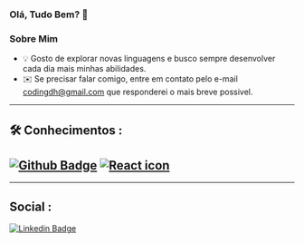 ### Olá, Tudo Bem? 👋

### Sobre Mim
  - 💡 Gosto de explorar novas linguagens e busco sempre desenvolver cada dia mais minhas abilidades.
  - ✉️ Se precisar falar comigo, entre em contato pelo e-mail codingdh@gmail.com que responderei o mais breve possivel.
__________________________________________________________________________________________________________________________________
🛠  **Conhecimentos :**
--
[![Github Badge](https://img.shields.io/badge/-Github-000?style=flat-square&logo=Github&logoColor=white&link=https://github.com/Danrlei-Hornke)](https://github.com/Danrlei-Hornke)
[![React icon](https://img.shields.io/badge/gadget.svg?logo=https://img.shields.io/badge/gadget-React-blue.svg?data%3Aimage%2Fpng%3Bbase64%2CiVBORw0KGgoAAAANSUhEUgAAAGQAAABkCAYAAABw4pVUAAAS10lEQVR42u1dBXzbyPK%2B92fGx6%2BNVjKJjDKkfFRmZmZmZmZmPGZmZmZmZr40sR07TRO9%2FeSum7ppGttJL0%2Bn%2Bf22YEs7qx3vwLezo%2FNMQxZZZJFFFllkkUUWWWSRRRZZZJFFFllkkUUWWWSRoij%2FVMCrg3lPkyeJK1DC8YpO7J5jRI28TaTQHp5XwvXFG32DB1EL3wZPg7cYKObVJk%2FSMQ3C2H5VwhAE0Ukk7VPHxd1LfBsP6aFrH9Qjd7%2BoR%2B56Xg8euV13z1tfIYQvihE1%2FCVv88602%2B3%2FnC9P9ME7PLOIEvrKHrkoBh7gVXj%2Fa3qTx97Rw7c%2Bqfu3XKY72vYqpmP7pJEgOX4Vwmhsk1QiaiXeNfuOYyJqasHL7tJdPYdG6fXfcILSM0eWvyng5d50kr919RoeRZ9n4%2BtdubuC8iwuKFBkUwvjD3%2Fw%2FDudmM98m45U4sEj97%2BiyxPmJwWtRTGd8Eri8h%2BzX9T1qGfp1orIPS%2BlJ0jbf6NuC18YJVLoGY6T%2FlRr4Td2%2FZmXg8%2FaIhdGtf03pfvDanQv2VJhv7DLUfAEb4xBmbAgiTHhGt%2F6g5W8qH3y5z9r%2F2ZagRCnb77Ya2QcDwz1BNVBXNpVWDXQ240aKf9HiNSNyMHbidNfKg2cEIvc8awxQYWPvKWr01cco%2FbmKNXzrc%2FKiyhtiagdVWesKMe9Bs%2Fbn9GlAeNj6JvyuA28wNPgLbjd9PqrhcKLYxAYrhd7DIsTu3euKYWhado%2FEpf%2FJ6YypAHj4pwY2FmDzv8vzu5ZDdXhnrchySY1sO8GnfcUlhIptA7qqDoVRdyFW6izkEyvioffhF1Koi%2FO4V3pcrn%2B84yClPx7pSGT4obKvOR2nd7z%2FXnnn%2F8P5lsdRD3fVnhRCfulwo78TlH%2B42z3cZyHJ0r4YXurjtHILU8aE4xVQ1UbVNjNzCNKG241fIe9dfdStrLCNz%2Bh21t2jPJK6EFCRFIjM%2FZDcPljkTufM%2B63hS4oaczLLUwnEM7mXiSPnl2Gh%2FQs3lpJlNC12Rhm3uWbTe%2BJB3ZdnVJhD72uu7oNiRMp%2BLQgaP%2BNRu3Fc66ewxP4zlhNO6%2FScQ%2Fn9M%2FIZqz0npu8y3YYdk4aMT3J2dUF5nN11cjDvnX7U7q572hqxOWB2fZRYFOaEVH7yT13XTmzK%2BLQyaVEDLzPSYEPpGFTk01OqDZ19upyTtR%2B5Dh3k%2BxXszJU7D%2FWWM2%2B1Xt1Xo08YDqB0If6ADrZUANN2hxtLCih3GIYpQCemkK9syaPvm305561KkkFYKw%2BfKaMm5NEnGOzqY1z4QEh2pq3PYr%2BtMO36bw78q75BCJpP4Suf9iYQN7dJNqokfcvufb1Z6fzt5wUfEMcOKGUGfv0ihkwnhr84Ot%2F%2BYv4%2F7n2D6EL3qbGCgld84DOy9p35jPqDl8pM5REDsYxqfn0B3eVs3njiK6ZQPxbLtWpZxYvKHD%2Fb34OiPJHooZjqQj%2BKZ13%2BqOmEwjwKub5EFFL5DtpcAqcnfqftkKcHftjhVydH8zi%2Fx3to5QJhEhakQlVVvCH0I2PGBMneJuUwAXNWRiif4nQtE2cRdXKlCUJZeqypCGU%2B17WaXAX51yBhTmvPpti533NUyrr2od0OvZvzScQJfR58Ip7Thj1i4s4Tgrk1I%2Fd24faoATAQPTlXbKtnEiBT2j71Lt0m%2BF9IV5B8Mg5PD1zRYOFZm2K0Jd22Z06kcOfmE8gnqbPIC7AQzra9i4q4JXO2faRgjcC8eDld6dsBu0P%2Bh3ILBBk%2FBtxSnoiXYF4gV1Wsvey1O7ODn2PGjy2X6FTA%2F%2BE%2BWyIErrUs2hzCjYZPSvJ8fLMbO4HyAdX1rtqdwX6AGRPXP4kIUq7kxMpt8dnUDO4xrNiJ1DbTxo1avKvWcU7gnuePHZuKohdsEnnJe2g6QRSQJQ58qgZhp73Ltumc0r48uwEGr5a7Dc6wVBiW%2FiCKJ24udVNJr4rvP9VQyiuPqMSvBq6IssfzzWe5TtSP55hUxKcoMwwn0AEtZO9TY9UsHXgJp2okXdqPUGCpz%2BvtYwxI%2B7qPTJBpOAtZwQX5eCtEAQz8nygVayxTe2bTRCrHbolpV4v6n6UrUJTkc3m%2BT3cXUTS2KUjDm9ZdTuBhJB%2FgT0AxM7x6kigs5wYiDKHILDvep3jFcQbCRrbxAGlV234DN%2FhGob2wuagD%2FSFPgsE6WLwOBN%2FjK3wwdd0wDBQgSzINGO0%2Fj3T74BPsJPHCWoPCjyuJO7IQ%2FieTma5EGhx1NGm50%2Fi4IlRdc6aCsAXLNbAJGG%2FojaN3ZOCQG7V0Rf6RN%2FgAV7gybsLH8QYMBY6pj4UNjE8rNDVD5jT5WVEVcnDAOuM2GHSwiQgFGfHvkXq1KXliLjDNz6G785pC93wqA7eGAPGgjEpkxcbts63ao9O5NBDZpLB3wGoIy5tO%2Fa0eTUch6ta0wRhMyl83UOAzoEjpT%2BnRvYYXVXF1GCX8L5mMdoXUN4kJ6gVUE9o%2BDc%2Bw3e4RohcWIJ7cC%2FrB32ib%2BBq4FXTWPw7KHxPx4yxE5dvGyFSIbNbf1PE8%2BofeIdnIRG17wR%2Fi7g6ccFx7chtOoPGWSu89yU9sPtaitaurnR1HRTFJGJSebpLR%2F%2Bu9CzcXInraIQPGxAjxN2qwObWkHxAoRcBaC4gmKoNwCC%2BwzW4FvfgXoYSuGmfnKBUUFUEHhXgCd4YQ2DPdRjTKWPEmDF2ii4f5%2F3NDeHwds8C2MQGLwhADpxLu4Eaz6TYe1QcyQkw4mkBPPAaDbSupPvpz53wlkYkiEijbJd%2FHw0Ux2A1YccOgRmSGtgv2Nm2V4xtMuVCNGCcSdN7omwF2oIXRAmRu4IXeII3xoCxYEy4DmPEWDFmNn48C7aQkRdAnYckXTXXNbartgYnCIBxvBQ6SFyBhDJ%2BfhlDddEQD8BuOLsMLKHfl9L2jTp9mQFxeFfv1gU1fFdmAIiVBdfY0OPrDlTycui9887r%2Ffe5jg974rSP933rD2DFwftCYtx3mQGjoETuxphwjTptaTnGijFj7DRtSWexDRqeURk%2Fr4wKMsHLwf1ArxtGfMErvYjTXyyPnFHG0FzmakpDJiOrpJR6MffAo8IeOvSwEGxVwtJxOPpLw%2FbrSVTYt17sOyqW%2BpW%2BYOhwbGbVRbYi%2BkpnlPQZGSOif22aL%2FH9D8bC0o%2BEYMsSQuQIEiLo2IGf3YdnkYZOijMXnO3vY5sXcwAv7ZdbFUgokLTrEXSxIIoFfcj%2BQ7YGETzzq9G1v8GGD3soZ%2Fs%2BxYgN0ruBohZHEgS%2BkwZPTFBdf6g6%2FsCoOKJsoe1Njld%2BSDX1Dfr35jMluBExeIRmlCRYogW1LXG2q0jvG%2BXs2K%2BY%2FZjg7mKsmbYR9gPP5mjfuyRw8Ob0c%2BPffKBljJMC17D45pwRfulILnB06JOGwLFvQI1jjKqGzwrs6qCaUmc4l2%2BDPHGBgRX5NxzWeSX0Qsot1q6jqgKfw5ACHCzC6snMCaaTt4u247TpZ2jHCS9vR%2BoRu4%2BtAvSJFFLwUKcuKSNS6JoU79BLvk2H8XlKFTn9a2pKaSqwewcDwaaJFjE8O4N07O16xzlJewJJgefMlSWi9gyFJpLM6HrXH6igejRKRP88CKI26aQUQY3CSCJDBJtBdLl3pJNTCqgDfTou7halXtKYTGEQXrk%2FFal7dWnkdKC66UBQu%2FQOXR4%2BDVG8IRiqTu%2FNTJwmgjrO0bpbjHl5ad7YkHroDcNwE0%2BTGMepUm1yzegqW8DL4ah%2FwyHDPqEPsdfwJISCuar%2F4E4MLrNf0DkOxhiAMmZ2KSdqXxDiFrPbHwm%2FD5cXfchjZiOeSLgXbDSQXLifdIK%2BgnAz8LB9mGgaZUOt1JQTjGvYatmdOYm8pH0d2Htdyg1esKECvOUxKXSXwvdYsVklNUB4dA6%2BVCfMK2UpSraWHdkmWf0R8mrpUk6Eb3s69TAzV5YRWXsHqiD7lB73aGenflEGpdtbdijHg%2BAXam%2FeLsY53AMyVxWd3Ari9OmhK%2B89WwQOgcFhMNRXpk2BSrW3aB9jK9R%2BQZdjCEZTNq1vlLOrI7J9HsRARAq%2B55615hhT4Zgr2J36C%2FjEwGpp%2BNREegNICvycU4DE3FuXnwVsrAHGQBLER5nLHTYBv3h53NzawiJYvTrugfHPVLu8FPoEvE6FUR4xNrzgDueaHIHc43S67LDJCc7lX1GP27Dh95hHRRMMSpiOz5WQ28uyGVlULIQujFW3m0gn9m3a8EOotUBgvHEPvK%2FM%2FhAY4gxKVfQAY6GqZ0d%2BZ198E5xdBpWkPS9P4Xv1mDnii7MoG0YQKizfyB6QPIuGfRvoEQAl9Hq1wuOVKG0sOKtNw14IsyMl1aanyqE3fCeMMeB2jCXfyBv5ZkhfZcEjXTGxes2tQrDGBJKvfuR5iTtNIGr4xTMIJFa3AoGrG345UyCIhfK1s5gbduSCquV4vaos7CuAGV2WxfmqLCIGtsDDqqqyUjiT0vYMKguubW0FgliG2ZA3M%2FvD%2FjvwsqoqSxpNvT2nf1O%2BKovGJvmqrOyNOgxXPkYdhpMGiNHqjDqwK6iUao36qJm1FgjilDMYdair96sz6kjow65hPkYdKEQeRj0ft3fVMUxeLm4vDd5G0izDEub2Ule3itvbNgr86DSoBNG5Iwu31%2B6FQMozYiRMXD9bi3bpwJTuEJaznUxnhz4lyH7Pxe2FkN2z15Tn7%2FbmERgioCKS9mVdB4bo8%2FTAUNmafWAob8xEfjlR%2B%2BosgeE72QaGCGSBdNdBYJg%2FdIIDkoAPqE1YiuWeNXQiagZ8Ae8kDZ1cZEAnozOjbMAhGdAJ%2BkDLhE7Q7skUKu1zLD2OHa0L6ARql4j%2B5flDJ%2FUILlId%2Bh2MPTCks4OLEOYh%2FCJfZAnU5xpcZCe5MIbagosYAzAx2tf3eYCL5xZ%2Bp8v1h9rA7452J%2BF3QOGAxLOC3wXlLSqABBq8qWzgd5Ij%2FE6f7cezwe8m2qDyrztXG1Tgxb7HGIjDm2hYG1R5nGgicngvBpzVFu6qX24LFzzAK3MLF6k%2F1W7hrt2PBL%2FTtnCxocZLod1sC7dB0V%2FsnkbUthyGKqg5yeH5BpDkIHWrOcnh%2BRqTHPCMvKQdYkfzGjTBePIOz2ykzFD3M65MXFDRkNKA0He2aUAqTQMSWBqQzTMLz%2Fg3myjHi8GdJ1I2S%2F07ap8ox4I1NM%2By7XWRKIc%2Bs0qU49VIAmMHCpxOlDMLEVF7iKWSqlMWN9xU0ilLWCopvK0HMfZffbK1vW3Pn08mW9%2BaS7I1rrWSrevqOAKODNRwHAHAZhFRQj9S9fRT1YbP8B2ugQHGPbi3uuMI4JXLcQTrwI7N04%2FXWuHADivNUXq2Azti%2FzGnHNhBH9aBnVOPtM2l0HkZO9JGpNClWak7l%2F9yBHO4HysMx6JRfyvzOhpoLrTR75i7KvYeGeNFf1a8cM49faRt%2BDR2HtJcRJTwZXVz6HNXBTPGACVPO%2FQpafHwTSnnwLNyVwVhVeHyO%2FR5yITHogufq%2Btj0bAR2FBix6Lxb0ThDILHsWggy%2FkeiybuJk%2BZsXDAF3VROKDA7u5N3IUxtknmXbmrEimd6J9CMZXpzSE1QoNMJe%2FCARAsLwc%2FNZ1AULuqLktr2Fu0izE7oUxdmlCnLUsy%2B0J3HGOcy7%2Bojkpr1KoakFV8RgpdK%2FYYHq%2BKleHfru7D4r9A8RmrPBMEivJMAADRJ9P3%2BKwuyzNBNRKXL2buAmaeJiV1UMDszeoKmOGzuixghgQMqCxTl%2FgDNJFnib9Pq5b4U2etPrXE3%2Fi5%2BZf4a9G%2BiG0lo8SfqYtguvqOyakIJmdTm3KnFcGckiqCKRpFMEsZfoV0nLyKYA5IFcHE2cLqimBaZWIdvlmnlYntMTRWtUwskbVnUY26TsvEjpzBysSau5AydUujNVWYZoSgj1dCj9S2kDJwLMfFXdMlynEPCikLSvhhuLNn4wfBmr%2BQcrrUeOBHZkfEQROSRNEurdHTUUL76QpIeOZvrDyl1LgajtIVs%2BqM4KLdtwbXVC01jj54KZgkanhfTdmE1IBfKQ2dnGQlYpHqgz150xbjd3YdVHpqMf7AtYA34KpCCIAt6Iq4n7rJZTQNKJlPMX5ce1oxfvpDQN9ECd8HXuAJ3oBlUAigajF%2BZ%2Bf%2BpSjGb%2FrXVXhX70m%2FrgKviBC8zaJ4ZQSvhmL2i7oXeZZsrcSk1OfrKmDH7Bd1KwJP8BZ8zaPKxJOvq%2FCu2Gn%2B11WwNFLYDwpvVzTUF7p4lm6rwBgzE%2B5M%2F8ojbP7glUeAy%2BGuIuMDaZ6eueuPU2NazMvBzwXBO6POXnnk9M6kfX6BvsEDvKA6sWLwFgXsrdM3KxSZ%2FZVHNeTHKv15Jfw0EQM%2Fc7xSSfV1GQLIc%2FVSMN7T9F3i8qeq0on%2Bn3k5%2FJjpXgpmkUUWWWSRRRZZZJFFFllkkUUWWWSRRRZZZJFFFv0VBlezb7iz%2F40AAAAASUVORK5CYII%3D)](https://www.raspberrypi.org)
--
________________________________________________________________________________________________________________________________________
  **Social :**
  --
  [![Linkedin Badge](https://img.shields.io/badge/-LinkedIn-blue?style=flat-square&logo=Linkedin&logoColor=white&link=https://www.linkedin.com/in/danrlei-dscoding/)](https://www.linkedin.com/in/danrlei-dscoding/)
  

